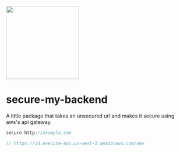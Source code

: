 <img src="https://res.cloudinary.com/dqbgnn5hf/image/upload/c_scale,w_150/v1610530093/padlock.svg" width="200" height="200">


# secure-my-backend
A little package that takes an unsecured url and makes it secure using aws's api gateway.


```javascript
secure http://example.com

// https://id.execute-api.us-west-1.amazonaws.com/dev
```

